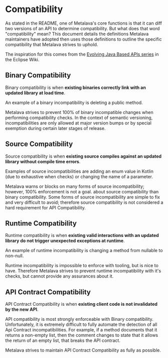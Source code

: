 # Compatibility

As stated in the README, one of Metalava's core functions is that it
can diff two versions of an API to determine compatibility. But what
does that word "compatibility" mean? This document details the definitions
Metalava maintainers have adopted then uses those definitions to outline
the specific compatibility that Metalava strives to uphold.

The inspiration for this comes from the [Evolving Java Based APIs series](https://wiki.eclipse.org/Evolving_Java-based_APIs)
in the Eclipse Wiki.

## Binary Compatibility

Binary compatibility is when **existing binaries correctly link with an updated library at load time**.

An example of a binary incompatibility is deleting a public method.

Metalava strives to prevent 100% of binary incompatible changes when performing
compatibility checks. In the context of semantic versioning, incompatibilities are only allowed at
major version bumps or by special exemption during certain later stages of release.

## Source Compatibility

Source compatibility is when **existing source compiles against an updated library without compile time errors**.

Examples of source incompatibilities are adding an enum value in Kotlin (due to exhaustive when checks) or
changing the name of a parameter.

Metalava warns or blocks on many forms of source incompatibility; however, 100% enforcement is not a goal.
about source compatibility than binary compatibility. Some forms of source incompatibility are simple to fix
and very difficult to avoid; therefore source compatibility is not considered a hard requirement for API Compatibility.

## Runtime Compatibility

Runtime compatibility is when **existing valid interactions with an updated library do not trigger unexpected exceptions at runtime**.

An example of runtime incompatibility is changing a method from nullable to non-null.

Runtime incompatibility is impossible to enforce with tooling, but is nice to have. Therefore Metalava strives
to prevent runtime incompatibility with it's checks, but cannot provide any assurances about it.

## API Contract Compatibility


API Contract Compatibility is when **existing client code is not invalidated by the new API**.

API compatibility is most strongly enforceable with Binary compatibility. Unfortunately,
it is extremely difficult to fully automate the detection of all Api Contract incompatibilities. For example,
if a method documents that it returns a non-empty list, then the comment changes to state that it allows
the return of an empty list, that breaks the API contract.

Metalava strives to maintain API Contract Compatibility as fully as possible.

